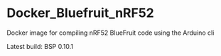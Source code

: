 # Docker_Bluefruit_nRF52
Docker image for compiling nRF52 BlueFruit code using the Arduino cli

Latest build: BSP 0.10.1
